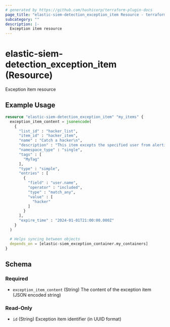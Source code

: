 ```yaml
---
# generated by https://github.com/hashicorp/terraform-plugin-docs
page_title: "elastic-siem-detection_exception_item Resource - terraform-provider-elastic-siem-detection"
subcategory: ""
description: |-
  Exception item resource
---
```


# elastic-siem-detection_exception_item (Resource)

Exception item resource

## Example Usage

```terraform
resource "elastic-siem-detection_exception_item" "my_items" {
  exception_item_content = jsonencode(
    {
      "list_id" : "hacker_list",
      "item_id" : "hacker_item",
      "name" : "Catch a hacker\n",
      "description" : "This item excepts the specified user from alerting.\n",
      "namespace_type" : "single",
      "tags" : [
        "MyTag"
      ],
      "type" : "simple",
      "entries" : [
        {
          "field" : "user.name",
          "operator" : "included",
          "type" : "match_any",
          "value" : [
            "hacker"
          ]
        }
      ],
      "expire_time" : "2024-01-01T21:00:00.000Z"
    }
  )

  # Helps syncing between objects
  depends_on = [elastic-siem_exception_container.my_containers]
}
```

<!-- schema generated by tfplugindocs -->
## Schema

### Required

- `exception_item_content` (String) The content of the exception item (JSON encoded string)

### Read-Only

- `id` (String) Exception item identifier (in UUID format)
